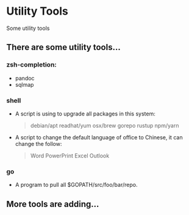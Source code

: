 # Utility Tools

Some utility tools

## There are some utility tools...

### zsh-completion:

-   pandoc
-   sqlmap

### shell

-   A script is using to upgrade all packages in this system:
    > debian/apt
    > readhat/yum
    > osx/brew
    > gorepo
    > rustup
    > npm/yarn
-   A script to change the default language of office to Chinese, it can change the follow:
    > Word
    > PowerPrint
    > Excel
    > Outlook

### go

-   A program to pull all $GOPATH/src/foo/bar/repo.

## More tools are adding...
